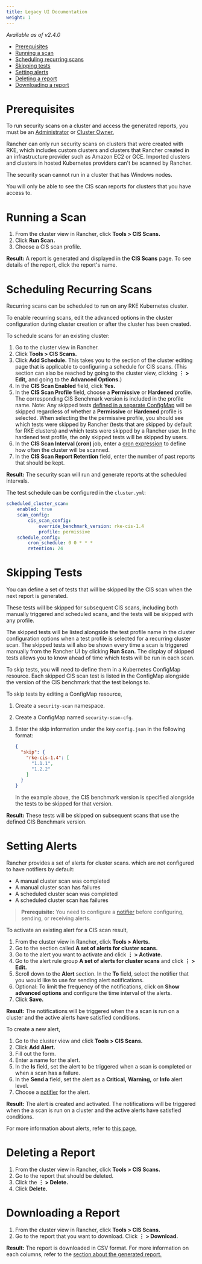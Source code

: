 ```yaml
---
title: Legacy UI Documentation
weight: 1
---
```

_Available as of v2.4.0_

- [Prerequisites](#prerequisites)
- [Running a scan](#running-a-scan)
- [Scheduling recurring scans](#scheduling-recurring-scans)
- [Skipping tests](#skipping-tests)
- [Setting alerts](#setting-alerts)
- [Deleting a report](#deleting-a-report)
- [Downloading a report](#downloading-a-report)


# Prerequisites

To run security scans on a cluster and access the generated reports, you must be an [Administrator]({{<baseurl>}}/rancher/v2.x/en/admin-settings/rbac/global-permissions/) or [Cluster Owner.]({{<baseurl>}}/rancher/v2.x/en/admin-settings/rbac/cluster-project-roles/)

Rancher can only run security scans on clusters that were created with RKE, which includes custom clusters and clusters that Rancher created in an infrastructure provider such as Amazon EC2 or GCE. Imported clusters and clusters in hosted Kubernetes providers can't be scanned by Rancher.

The security scan cannot run in a cluster that has Windows nodes.

You will only be able to see the CIS scan reports for clusters that you have access to.

# Running a Scan

1. From the cluster view in Rancher, click **Tools > CIS Scans.**
1. Click **Run Scan.**
1. Choose a CIS scan profile.

**Result:** A report is generated and displayed in the **CIS Scans** page. To see details of the report, click the report's name.

# Scheduling Recurring Scans

Recurring scans can be scheduled to run on any RKE Kubernetes cluster.

To enable recurring scans, edit the advanced options in the cluster configuration during cluster creation or after the cluster has been created.

To schedule scans for an existing cluster:

1. Go to the cluster view in Rancher.
1. Click **Tools > CIS Scans.**
1. Click **Add Schedule.** This takes you to the section of the cluster editing page that is applicable to configuring a schedule for CIS scans. (This section can also be reached by going to the cluster view, clicking **&#8942; > Edit,** and going to the **Advanced Options.**)
1. In the **CIS Scan Enabled** field, click **Yes.**
1. In the **CIS Scan Profile** field, choose a **Permissive** or **Hardened** profile. The corresponding CIS Benchmark version is included in the profile name. Note: Any skipped tests [defined in a separate ConfigMap](#skipping-tests) will be skipped regardless of whether a **Permissive** or **Hardened** profile is selected. When selecting the the permissive profile, you should see which tests were skipped by Rancher (tests that are skipped by default for RKE clusters) and which tests were skipped by a Rancher user. In the hardened test profile, the only skipped tests will be skipped by users.
1. In the **CIS Scan Interval (cron)** job, enter a [cron expression](https://en.wikipedia.org/wiki/Cron#CRON_expression) to define how often the cluster will be scanned.
1. In the **CIS Scan Report Retention** field, enter the number of past reports that should be kept.

**Result:** The security scan will run and generate reports at the scheduled intervals.

The test schedule can be configured in the `cluster.yml`:

```yaml
scheduled_cluster_scan:
    enabled: true
    scan_config:
        cis_scan_config:
            override_benchmark_version: rke-cis-1.4
            profile: permissive
    schedule_config:
        cron_schedule: 0 0 * * *
        retention: 24
```


# Skipping Tests

You can define a set of tests that will be skipped by the CIS scan when the next report is generated.

These tests will be skipped for subsequent CIS scans, including both manually triggered and scheduled scans, and the tests will be skipped with any profile.

The skipped tests will be listed alongside the test profile name in the cluster configuration options when a test profile is selected for a recurring cluster scan. The skipped tests will also be shown every time a scan is triggered manually from the Rancher UI by clicking **Run Scan.** The display of skipped tests allows you to know ahead of time which tests will be run in each scan.

To skip tests, you will need to define them in a Kubernetes ConfigMap resource. Each skipped CIS scan test is listed in the ConfigMap alongside the version of the CIS benchmark that the test belongs to.

To skip tests by editing a ConfigMap resource,

1. Create a `security-scan` namespace.
1. Create a ConfigMap named `security-scan-cfg`.
1. Enter the skip information under the key `config.json` in the following format:

    ```json
    {
      "skip": {
        "rke-cis-1.4": [ 
          "1.1.1", 
          "1.2.2"
        ]
      }
    }
    ```
    
    In the example above, the CIS benchmark version is specified alongside the tests to be skipped for that version.

**Result:** These tests will be skipped on subsequent scans that use the defined CIS Benchmark version.

# Setting Alerts

Rancher provides a set of alerts for cluster scans. which are not configured to have notifiers by default:

- A manual cluster scan was completed
- A manual cluster scan has failures
- A scheduled cluster scan was completed
- A scheduled cluster scan has failures

> **Prerequisite:** You need to configure a [notifier]({{<baseurl>}}/rancher/v2.x/en/cluster-admin/tools/notifiers/) before configuring, sending, or receiving alerts.

To activate an existing alert for a CIS scan result,

1. From the cluster view in Rancher, click **Tools > Alerts.**
1. Go to the section called **A set of alerts for cluster scans.**
1. Go to the alert you want to activate and click **&#8942; > Activate.**
1. Go to the alert rule group **A set of alerts for cluster scans** and click **&#8942; > Edit.**
1. Scroll down to the **Alert** section. In the **To** field, select the notifier that you would like to use for sending alert notifications.
1. Optional: To limit the frequency of the notifications, click on **Show advanced options** and configure the time interval of the alerts.
1. Click **Save.**

**Result:** The notifications will be triggered when the a scan is run on a cluster and the active alerts have satisfied conditions.

To create a new alert,

1. Go to the cluster view and click **Tools > CIS Scans.**
1. Click **Add Alert.**
1. Fill out the form. 
1. Enter a name for the alert.
1. In the **Is** field, set the alert to be triggered when a scan is completed or when a scan has a failure.
1. In the **Send a** field, set the alert as a **Critical,** **Warning,** or **Info** alert level.
1. Choose a [notifier]({{<baseurl>}}/rancher/v2.x/en/cluster-admin/tools/notifiers/) for the alert.

**Result:** The alert is created and activated. The notifications will be triggered when the a scan is run on a cluster and the active alerts have satisfied conditions.

For more information about alerts, refer to [this page.]({{<baseurl>}}/rancher/v2.x/en/cluster-admin/tools/alerts/)

# Deleting a Report

1. From the cluster view in Rancher, click **Tools > CIS Scans.**
1. Go to the report that should be deleted.
1. Click the **&#8942; > Delete.**
1. Click **Delete.**

# Downloading a Report

1. From the cluster view in Rancher, click **Tools > CIS Scans.**
1. Go to the report that you want to download. Click **&#8942; > Download.**

**Result:** The report is downloaded in CSV format. For more information on each columns, refer to the [section about the generated report.](#about-the-generated-report)

